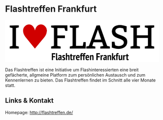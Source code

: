 # Flashtreffen Frankfurt
![Flashtreffen Frankfurt](./flashtreffen.logo.png)

Das Flashtreffen ist eine Initiative um Flashinteressierten eine breit gefächerte,
allgmeine Platform zum persönlichen Austausch und zum Kennenlernen zu bieten.
Das Flashtreffen findet im Schnitt alle vier Monate statt.


## Links &amp; Kontakt

Homepage: <http://flashtreffen.de/>











